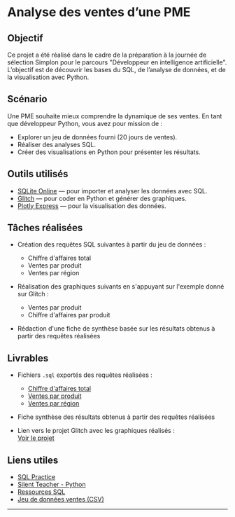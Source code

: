 # Analyse des ventes d’une PME

##  Objectif

Ce projet a été réalisé dans le cadre de la préparation à la journée de sélection Simplon pour le parcours "Développeur en intelligence artificielle".  
L’objectif est de découvrir les bases du SQL, de l’analyse de données, et de la visualisation avec Python.

##  Scénario

Une PME souhaite mieux comprendre la dynamique de ses ventes. En tant que développeur Python, vous avez pour mission de :
- Explorer un jeu de données fourni (20 jours de ventes).
- Réaliser des analyses SQL.
- Créer des visualisations en Python pour présenter les résultats.

##  Outils utilisés

- [SQLite Online](https://sqliteonline.com/) — pour importer et analyser les données avec SQL.
- [Glitch](https://glitch.com/edit/#!/projet-dev-ia-simplon) — pour coder en Python et générer des graphiques.
- [Plotly Express](https://plotly.com/python/plotly-express/) — pour la visualisation des données.

## Tâches réalisées

- Création des requêtes SQL suivantes à partir du jeu de données :  
  - Chiffre d'affaires total  
  - Ventes par produit  
  - Ventes par région  

- Réalisation des graphiques suivants en s'appuyant sur l'exemple donné sur Glitch :  
  - Ventes par produit  
  - Chiffre d'affaires par produit  

- Rédaction d'une fiche de synthèse basée sur les résultats obtenus à partir des requêtes réalisées  

## Livrables

- Fichiers `.sql` exportés des requêtes réalisées :  
  - [Chiffre d'affaires total](./CA_total.sql)
  - [Ventes par produit](./ventes_par_produit.sql)  
  - [Ventes par région](./ventes_par_region.sql)  

- Fiche synthèse des résultats obtenus à partir des requêtes réalisées  

- Lien vers le projet Glitch avec les graphiques réalisés :  
  [Voir le projet](https://glitch.com/edit/#!/melodic-ossified-script)
##  Liens utiles

- [SQL Practice](https://sql-practice.com/)
- [Silent Teacher - Python](https://silentteacher.toxicode.fr/hour_of_code.html?theme=basic_python)
- [Ressources SQL](https://sql.sh/sgbd)
- [Jeu de données ventes (CSV)](drive.google.com/file/d/1-UtwXHmex5AxenR3aI-VM54ysu4D4ajy/view?usp=sharing)

---



